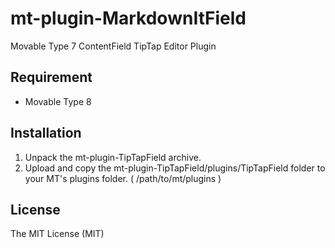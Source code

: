 # mt-plugin-MarkdownItField

Movable Type 7 ContentField TipTap Editor Plugin

## Requirement

- Movable Type 8

## Installation

1. Unpack the mt-plugin-TipTapField archive.
1. Upload and copy the mt-plugin-TipTapField/plugins/TipTapField folder to your MT's plugins folder. ( /path/to/mt/plugins )

## License

The MIT License (MIT)